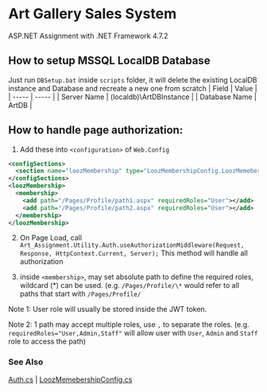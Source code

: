 # Art Gallery Sales System
ASP.NET Assignment with .NET Framework 4.7.2

## How to setup MSSQL LocalDB Database
Just run `DBSetup.bat` inside `scripts` folder, it will delete the existing LocalDB instance and Database and recreate a new one from scratch
| Field | Value |
| ----- | ----- |
| Server Name | (localdb)\ArtDBInstance |
| Database Name | ArtDB |

## How to handle page authorization:
1. Add these into `<configuration>` of `Web.Config`
```xml
<configSections>
  <section name="loozMembership" type="LoozMembershipConfig.LoozMemebershipSection"/>
</configSections>
<loozMembership>
  <membership>
    <add path="/Pages/Profile/path1.aspx" requiredRoles="User"></add>
    <add path="/Pages/Profile/path2.aspx" requiredRoles="User"></add>
  </membership>
</loozMembership>
```

2. On Page Load, call `Art_Assignment.Utility.Auth.useAuthorizationMiddleware(Request, Response, HttpContext.Current, Server);`
This method will handle all authorization

3. inside `<membership>`, may set absolute path to define the required roles, wildcard (*) can be used. (e.g. `/Pages/Profile/\*` would refer to all paths that start with `/Pages/Profile/`

Note 1: User role will usually be stored inside the JWT token.

Note 2: 1 path may accept multiple roles, use `,` to separate the roles. (e.g. `requiredRoles="User,Admin,Staff"` will allow user with `User`, `Admin` and `Staff` role to access the path)

### See Also
[Auth.cs](Art%20Assignment/Utility/Auth.cs) | [LoozMemebershipConfig.cs](Art%20Assignment/Utility/LoozMemebershipConfig.cs)
